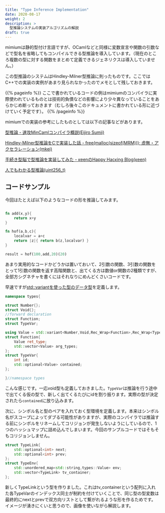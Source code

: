 ```yaml
---
title: "Type Inference Implementation"
date: 2020-08-17
weight: 2
description: >
  型推論システムの実装アルゴリズムの解説
draft: true
---
```


mimiumは静的型付け言語ですが、OCamlなどと同様に変数宣言や関数の引数などで型名を省略してもコンパイルできる型推論を導入しています。（現在のところ複数の型に対する関数をまとめて定義できるジェネリクスは導入していません。）

この型推論のシステムはHindley-Milner型推論に則ったものです。ここではC++での実装の実例があまり見られなかったのでメモとして残しておきます。

{{% pageinfo %}}
ここで書かれているコードの例はmimiumのコンパイラに実際使われているものとは技術的負債などの影響により少々異なっていることをあらかじめ断っておきます（むしろ後々このドキュメントに書かれている形に近づけていく予定です）。
{{% /pageinfo %}}

mimiumでの実装の参考にしたものとしては以下の記事などがあります。

[型推論 - 速攻MinCamlコンパイラ概説(Eijiro Sumii)](http://esumii.github.io/min-caml/tutorial-mincaml-8.htm)

[Hindley-Milner型推論をCで実装した話 - free(malloc(sizeof(MRM))); 虚無・アクセラレーション(mkei)](https://admarimoin.hatenablog.com/entry/2019/12/30/000337)

[手続き型脳で型推論を実装してみた - κeenのHappy Hacκing Blog(κeen)](https://keens.github.io/blog/2019/12/08/tetsuzukigatanoudekatasuironwojissoushitemita/)

[人でもわかる型推論(uint256_t)](https://qiita.com/uint256_t/items/7d8c8feeffc03b388825)

## コードサンプル

今回はたとえば以下のようなコードの形を推論してみます。

```rust

fn add(x,y){
    return x+y
}

fn hof(a,b,c){
    localvar = a+c
    return |z|{ return b(z,localvar) }
}

result = hof(100,add,20)(20)

```

あまり実用的なコードかどうかは置いておいて、2引数の関数、3引数の関数をとって1引数の関数を返す高階関数と、出てくる方は数値or関数の2種類ですが、全部方シグネチャを書くにはそれなりにめんどくさいコードです。

早速ですが[std::variantを使った型のデータ型](/ja/docs/development/codingstyle/#動的多相-dynamic-polymorphism)を定義します。


```cpp
namespace types{

struct Number{};
struct Void{};
//forward declaration
struct Function;
struct TypeVar;

using Value = std::variant<Number,Void,Rec_Wrap<Function>,Rec_Wrap<TypeVar>>
struct Function{
    Value ret_type;
    std::vector<Value> arg_types;
};
struct TypeVar{
    int id;
    std::optional<Value> contained;
};

}//namespace types
```
こんな感じです。一応void型も定義しておきました。`TypeVar`は推論を行う途中で出てくる仮の型で、新しく出てくるたびにidを割り振ります。実際の型が決定されたら`contained`に放り込みます。

次に、シンボル名と型のペアを入れておく型環境を定義します。本来はシンボル名がスコープによってダブる可能性がありますが、実際のコンパイラでは推論する前にシンボルをリネームしてコリジョンが発生しないようにしているので、1つのハッシュマップに詰め込んでしまいます。今回のサンプルコードではそもそもコリジョンしません。

```cpp
struct TypeLink{
    std::optional<int> next;
    std::optional<int> prev;
};
struct TypeEnv{
    std::unordered_map<std::string,types::Value> env;
    std::vector<TypeLink> tv_container;
};

```

新しくTypeLinkという型を作りました。これはtv_containerという配列に入れた各TypeVarのインデックス同士が制約を付けていくことで、同じ型の型変数は最終的にnextとprevで双方向リストとして繋がれるような形を作るためです。イメージが湧きにくいと思うので、画像を使いながら解説します。


